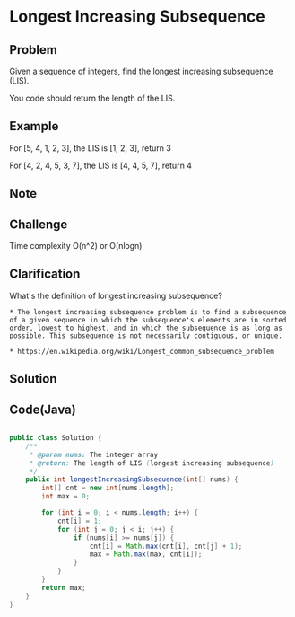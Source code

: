 Longest Increasing Subsequence
===


Problem
-------

Given a sequence of integers, find the longest increasing subsequence (LIS).

You code should return the length of the LIS.

Example
-------

For [5, 4, 1, 2, 3], the LIS  is [1, 2, 3], return 3

For [4, 2, 4, 5, 3, 7], the LIS is [4, 4, 5, 7], return 4

Note
---------

Challenge
---------

Time complexity O(n^2) or O(nlogn)

Clarification
-------------

What's the definition of longest increasing subsequence?

    * The longest increasing subsequence problem is to find a subsequence of a given sequence in which the subsequence's elements are in sorted order, lowest to highest, and in which the subsequence is as long as possible. This subsequence is not necessarily contiguous, or unique.  

    * https://en.wikipedia.org/wiki/Longest_common_subsequence_problem



Solution
--------



Code(Java)
----------

```java

public class Solution {
    /**
     * @param nums: The integer array
     * @return: The length of LIS (longest increasing subsequence)
     */
    public int longestIncreasingSubsequence(int[] nums) {
        int[] cnt = new int[nums.length];
        int max = 0;

        for (int i = 0; i < nums.length; i++) {
            cnt[i] = 1;
            for (int j = 0; j < i; j++) {
                if (nums[i] >= nums[j]) {
                    cnt[i] = Math.max(cnt[i], cnt[j] + 1);
                    max = Math.max(max, cnt[i]);
                }
            }
        }
        return max;
    }
}

```